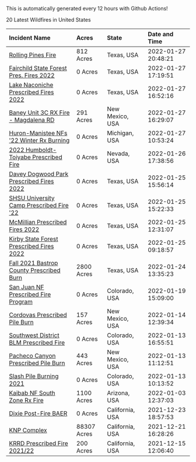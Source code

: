 This is automatically generated every 12 hours with Github Actions!

20 Latest Wildfires in United States

 | Incident Name | Acres | State | Date and Time |
|:---|:---|:---|:---|
| [Rolling Pines Fire](https://inciweb.nwcg.gov/incident/7927/) | 812 Acres | Texas, USA | 2022-01-27 20:48:21 |
| [Fairchild State Forest Pres. Fires 2022](https://inciweb.nwcg.gov/incident/7935/) | 0 Acres | Texas, USA | 2022-01-27 17:19:51 |
| [Lake Naconiche Prescribed Fires 2022](https://inciweb.nwcg.gov/incident/7934/) | 0 Acres | Texas, USA | 2022-01-27 16:52:16 |
| [Baney Unit 3C RX Fire - Magdalena RD](https://inciweb.nwcg.gov/incident/7883/) | 291 Acres | New Mexico, USA | 2022-01-27 16:29:07 |
| [Huron-Manistee NFs '22 Winter Rx Burning](https://inciweb.nwcg.gov/incident/7928/) | 0 Acres | Michigan, USA | 2022-01-27 10:53:24 |
| [2022 Humboldt-Toiyabe Prescribed Fire](https://inciweb.nwcg.gov/incident/7310/) | 0 Acres | Nevada, USA | 2022-01-26 17:38:56 |
| [Davey Dogwood Park Prescribed Fires 2022](https://inciweb.nwcg.gov/incident/7933/) | 0 Acres | Texas, USA | 2022-01-25 15:56:14 |
| [SHSU University Camp Prescribed Fire '22](https://inciweb.nwcg.gov/incident/7932/) | 0 Acres | Texas, USA | 2022-01-25 15:22:33 |
| [McMillian Prescribed Fires 2022](https://inciweb.nwcg.gov/incident/7931/) | 0 Acres | Texas, USA | 2022-01-25 12:31:07 |
| [Kirby State Forest Prescribed Fires 2022](https://inciweb.nwcg.gov/incident/7930/) | 0 Acres | Texas, USA | 2022-01-25 09:18:57 |
| [Fall 2021 Bastrop County Prescribed Burn](https://inciweb.nwcg.gov/incident/7867/) | 2800 Acres | Texas, USA | 2022-01-24 13:35:23 |
| [San Juan NF Prescribed Fire Program](https://inciweb.nwcg.gov/incident/6288/) | 0 Acres | Colorado, USA | 2022-01-19 15:09:00 |
| [Cordovas Prescribed Pile Burn](https://inciweb.nwcg.gov/incident/7918/) | 157 Acres | New Mexico, USA | 2022-01-14 12:39:34 |
| [Southwest District BLM Prescribed Fire ](https://inciweb.nwcg.gov/incident/7852/) | 0 Acres | Colorado, USA | 2022-01-13 16:55:51 |
| [Pacheco Canyon Prescribed Pile Burn](https://inciweb.nwcg.gov/incident/7921/) | 443 Acres | New Mexico, USA | 2022-01-13 11:12:51 |
| [Slash Pile Burning 2021](https://inciweb.nwcg.gov/incident/4648/) | 0 Acres | Colorado, USA | 2022-01-13 10:13:52 |
| [Kaibab NF South Zone Rx Fire](https://inciweb.nwcg.gov/incident/5922/) | 1100 Acres | Arizona, USA | 2022-01-03 12:37:03 |
| [Dixie Post-Fire BAER](https://inciweb.nwcg.gov/incident/7811/) | 0 Acres | California, USA | 2021-12-23 18:57:53 |
| [KNP Complex ](https://inciweb.nwcg.gov/incident/7838/) | 88307 Acres | California, USA | 2021-12-21 16:28:26 |
| [KRRD Prescribed Fire 2021/22](https://inciweb.nwcg.gov/incident/7891/) | 200 Acres | California, USA | 2021-12-15 12:06:40 |
